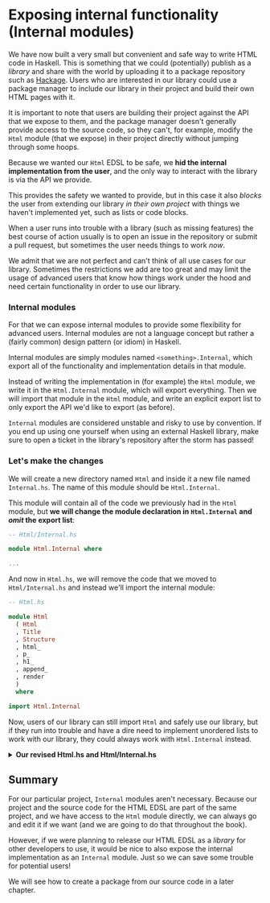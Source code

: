 # Exposing internal functionality (Internal modules)

We have now built a very small but convenient and safe way to write
HTML code in Haskell. This is something that we could (potentially)
publish as a *library* and share with the world by uploading it
to a package repository such as [Hackage](https://hackage.haskell.org/).
Users who are interested in our library could use a package manager
to include our library in their project and build their own HTML pages
with it.

It is important to note that users are building their project against
the API that we expose to them, and the package manager doesn't generally
provide access to the source code, so they can't, for example,
modify the `Html` module (that we expose) in their project directly
without jumping through some hoops.

Because we wanted our `Html` EDSL to be safe, we **hid the internal
implementation from the user**, and the only way to interact with the
library is via the API we provide.

This provides the safety we wanted to provide, but in this case it also
*blocks* the user from extending our library *in their own project* with
things we haven't implemented yet, such as lists or code blocks.

When a user runs into trouble with a library (such as missing features)
the best course of action usually is to open an issue in the repository or
submit a pull request, but sometimes the user needs things to work *now*.

We admit that we are not perfect and can't think of all use cases for our
library. Sometimes the restrictions we add are too great and may limit
the usage of advanced users that know how things work under the hood and
need certain functionality in order to use our library.

### Internal modules

For that we can expose internal modules to provide some flexibility for
advanced users. Internal modules are not a language concept but
rather a (fairly common) design pattern (or idiom) in Haskell.

Internal modules are simply modules named `<something>.Internal`,
which export all of the functionality and implementation details in that module.

Instead of writing the implementation in (for example) the `Html` module,
we write it in the `Html.Internal` module, which will export everything.
Then we will import that module in the `Html` module, and write an explicit export list
to only export the API we'd like to export (as before).

`Internal` modules are considered unstable and risky to use by convention.
If you end up using one yourself when using an external Haskell library,
make sure to open a ticket in the library's repository after the storm has passed!

### Let's make the changes

We will create a new directory named `Html` and inside it a new file
named `Internal.hs`. The name of this module should be `Html.Internal`.

This module will contain all of the code we previously had in the `Html`
module, but **we will change the module declaration in `Html.Internal`
and _omit_ the export list**:

```hs
-- Html/Internal.hs

module Html.Internal where

...
```

And now in `Html.hs`, we will remove the code that we moved to `Html/Internal.hs`
and instead we'll import the internal module:

```hs
-- Html.hs

module Html
  ( Html
  , Title
  , Structure
  , html_
  , p_
  , h1_
  , append_
  , render
  )
  where

import Html.Internal
```

Now, users of our library can still import `Html` and safely use our library,
but if they run into trouble and have a dire need to implement unordered lists
to work with our library, they could always work with `Html.Internal` instead.

<details>
  <summary><b>Our revised Html.hs and Html/Internal.hs</b></summary>

```hs
-- Html.hs

module Html
  ( Html
  , Title
  , Structure
  , html_
  , p_
  , h1_
  , append_
  , render
  )
  where

import Html.Internal
```

```hs
-- Html/Internal.hs

module Html.Internal where

-- * Types

newtype Html
  = Html String

newtype Structure
  = Structure String

type Title
  = String

-- * EDSL

html_ :: Title -> Structure -> Html
html_ title content =
  Html
    ( el "html"
      ( el "head" (el "title" (escape title))
        <> el "body" (getStructureString content)
      )
    )

p_ :: String -> Structure
p_ = Structure . el "p" . escape

h1_ :: String -> Structure
h1_ = Structure . el "h1" . escape

append_ :: Structure -> Structure -> Structure
append_ c1 c2 =
  Structure (getStructureString c1 <> getStructureString c2)

-- * Render

render :: Html -> String
render html =
  case html of
    Html str -> str

-- * Utilities

el :: String -> String -> String
el tag content =
  "<" <> tag <> ">" <> content <> "</" <> tag <> ">"

getStructureString :: Structure -> String
getStructureString content =
  case content of
    Structure str -> str

escape :: String -> String
escape =
  let
    escapeChar c =
      case c of
        '<' -> "&lt;"
        '>' -> "&gt;"
        '&' -> "&amp;"
        '"' -> "&quot;"
        '\'' -> "&#39;"
        _ -> [c]
  in
    concat . map escapeChar
```

</details>


## Summary

For our particular project, `Internal` modules aren't necessary.
Because our project and the source code for the HTML EDSL are
part of the same project, and we have access to the `Html`
module directly, we can always go and edit it if we want
(and we are going to do that throughout the book).

However, if we were planning to release our HTML EDSL as a *library*
for other developers to use, it would be nice
to also expose the internal implementation as an `Internal`
module. Just so we can save some trouble for potential users!

We will see how to create a package from our source code in a later chapter.
